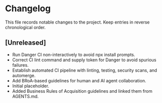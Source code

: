 # Changelog

This file records notable changes to the project. Keep entries in reverse chronological order.

## [Unreleased]
- Run Danger CI non-interactively to avoid npx install prompts.
- Correct CI lint command and supply token for Danger to avoid spurious failures.
- Establish automated CI pipeline with linting, testing, security scans, and automerge.
- Add BRoA-based guidelines for human and AI agent collaboration.
- Initial placeholder.
- Added Business Rules of Acquisition guidelines and linked them from AGENTS.md.

<!--
## [vX.Y.Z] - YYYY-MM-DD
### Added
- ...

### Changed
- ...

### Fixed
- ...
-->
